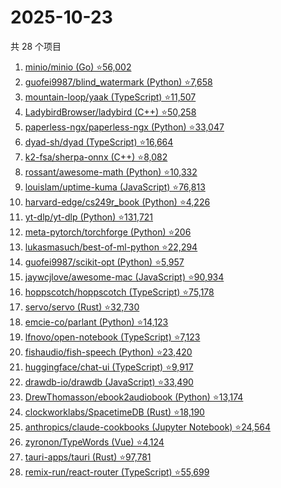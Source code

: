 # 2025-10-23

共 28 个项目

<!-- BEGIN GITHUB -->
<!-- 最后更新时间 2025-10-23 20:18:12 +0800 -->
1. [minio/minio (Go) ⭐56,002](https://github.com/minio/minio)
1. [guofei9987/blind_watermark (Python) ⭐7,658](https://github.com/guofei9987/blind_watermark)
1. [mountain-loop/yaak (TypeScript) ⭐11,507](https://github.com/mountain-loop/yaak)
1. [LadybirdBrowser/ladybird (C++) ⭐50,258](https://github.com/LadybirdBrowser/ladybird)
1. [paperless-ngx/paperless-ngx (Python) ⭐33,047](https://github.com/paperless-ngx/paperless-ngx)
1. [dyad-sh/dyad (TypeScript) ⭐16,664](https://github.com/dyad-sh/dyad)
1. [k2-fsa/sherpa-onnx (C++) ⭐8,082](https://github.com/k2-fsa/sherpa-onnx)
1. [rossant/awesome-math (Python) ⭐10,332](https://github.com/rossant/awesome-math)
1. [louislam/uptime-kuma (JavaScript) ⭐76,813](https://github.com/louislam/uptime-kuma)
1. [harvard-edge/cs249r_book (Python) ⭐4,226](https://github.com/harvard-edge/cs249r_book)
1. [yt-dlp/yt-dlp (Python) ⭐131,721](https://github.com/yt-dlp/yt-dlp)
1. [meta-pytorch/torchforge (Python) ⭐206](https://github.com/meta-pytorch/torchforge)
1. [lukasmasuch/best-of-ml-python ⭐22,294](https://github.com/lukasmasuch/best-of-ml-python)
1. [guofei9987/scikit-opt (Python) ⭐5,957](https://github.com/guofei9987/scikit-opt)
1. [jaywcjlove/awesome-mac (JavaScript) ⭐90,934](https://github.com/jaywcjlove/awesome-mac)
1. [hoppscotch/hoppscotch (TypeScript) ⭐75,178](https://github.com/hoppscotch/hoppscotch)
1. [servo/servo (Rust) ⭐32,730](https://github.com/servo/servo)
1. [emcie-co/parlant (Python) ⭐14,123](https://github.com/emcie-co/parlant)
1. [lfnovo/open-notebook (TypeScript) ⭐7,123](https://github.com/lfnovo/open-notebook)
1. [fishaudio/fish-speech (Python) ⭐23,420](https://github.com/fishaudio/fish-speech)
1. [huggingface/chat-ui (TypeScript) ⭐9,917](https://github.com/huggingface/chat-ui)
1. [drawdb-io/drawdb (JavaScript) ⭐33,490](https://github.com/drawdb-io/drawdb)
1. [DrewThomasson/ebook2audiobook (Python) ⭐13,174](https://github.com/DrewThomasson/ebook2audiobook)
1. [clockworklabs/SpacetimeDB (Rust) ⭐18,190](https://github.com/clockworklabs/SpacetimeDB)
1. [anthropics/claude-cookbooks (Jupyter Notebook) ⭐24,564](https://github.com/anthropics/claude-cookbooks)
1. [zyronon/TypeWords (Vue) ⭐4,124](https://github.com/zyronon/TypeWords)
1. [tauri-apps/tauri (Rust) ⭐97,781](https://github.com/tauri-apps/tauri)
1. [remix-run/react-router (TypeScript) ⭐55,699](https://github.com/remix-run/react-router)
<!-- END GITHUB -->